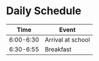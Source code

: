 <!-- TITLE: Daily Schedule -->
<!-- SUBTITLE: A quick summary of Schedule -->

# Daily Schedule
Time | Event
--- | ---
6:00-6:30 | Arrival at school
6:30-6:55 | Breakfast